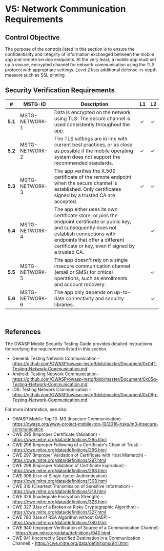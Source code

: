 # V5: Network Communication Requirements

## Control Objective

The purpose of the controls listed in this section is to ensure the confidentiality and integrity of information exchanged between the mobile app and remote service endpoints. At the very least, a mobile app must set up a secure, encrypted channel for network communication using the TLS protocol with appropriate settings. Level 2 lists additional defense-in-depth measure such as SSL pinning.

## Security Verification Requirements

| # | MSTG-ID | Description | L1 | L2 |
| -- | -------- | ---------------------- | - | - |
| **5.1** | MSTG-NETWORK-1 | Data is encrypted on the network using TLS. The secure channel is used consistently throughout the app. | ✓ | ✓ |
| **5.2** | MSTG-NETWORK-2 | The TLS settings are in line with current best practices, or as close as possible if the mobile operating system does not support the recommended standards. | ✓ | ✓ |
| **5.3** | MSTG-NETWORK-3 | The app verifies the X.509 certificate of the remote endpoint when the secure channel is established. Only certificates signed by a trusted CA are accepted. | ✓ | ✓ |
| **5.4** | MSTG-NETWORK-4 | The app either uses its own certificate store, or pins the endpoint certificate or public key, and subsequently does not establish connections with endpoints that offer a different certificate or key, even if signed by a trusted CA. |   | ✓ |
| **5.5** | MSTG-NETWORK-5 | The app doesn't rely on a single insecure communication channel (email or SMS) for critical operations, such as enrollments and account recovery. |  | ✓ |
| **5.6** | MSTG-NETWORK-6 | The app only depends on up-to-date connectivity and security libraries. |  | ✓ |

<div style="page-break-after: always; visibility: hidden">
\pagebreak
</div>

## References

The OWASP Mobile Security Testing Guide provides detailed instructions for verifying the requirements listed in this section.

- General: Testing Network Communication - <https://github.com/OWASP/owasp-mstg/blob/master/Document/0x04f-Testing-Network-Communication.md>
- Android: Testing Network Communication - <https://github.com/OWASP/owasp-mstg/blob/master/Document/0x05g-Testing-Network-Communication.md>
- iOS: Testing Network Communication - <https://github.com/OWASP/owasp-mstg/blob/master/Document/0x06g-Testing-Network-Communication.md>

For more information, see also:

- OWASP Mobile Top 10: M3 (Insecure Communication) - <https://owasp.org/www-project-mobile-top-10/2016-risks/m3-insecure-communication>
- CWE 295 (Improper Certificate Validation) - <https://cwe.mitre.org/data/definitions/295.html>
- CWE 296 (Improper Following of a Certificate's Chain of Trust) - <https://cwe.mitre.org/data/definitions/296.html>
- CWE 297 (Improper Validation of Certificate with Host Mismatch) - <https://cwe.mitre.org/data/definitions/297.html>
- CWE 298 (Improper Validation of Certificate Expiration) - <https://cwe.mitre.org/data/definitions/298.html>
- CWE 308 (Use of Single-factor Authentication) - <https://cwe.mitre.org/data/definitions/308.html>
- CWE 319 (Cleartext Transmission of Sensitive Information) - <https://cwe.mitre.org/data/definitions/319.html>
- CWE 326 (Inadequate Encryption Strength) - <https://cwe.mitre.org/data/definitions/326.html>
- CWE 327 (Use of a Broken or Risky Cryptographic Algorithm) - <https://cwe.mitre.org/data/definitions/327.html>
- CWE 780 (Use of RSA Algorithm without OAEP) - <https://cwe.mitre.org/data/definitions/780.html>
- CWE 940 (Improper Verification of Source of a Communication Channel) - <https://cwe.mitre.org/data/definitions/940.html>
- CWE 941 (Incorrectly Specified Destination in a Communication Channel) - <https://cwe.mitre.org/data/definitions/941.html>
